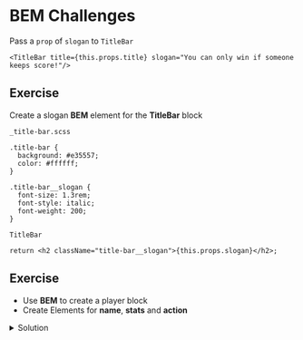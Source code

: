 # BEM Challenges

Pass a `prop` of `slogan` to `TitleBar`

`<TitleBar title={this.props.title} slogan="You can only win if someone keeps score!"/>`

## Exercise
Create a slogan **BEM** element for the **TitleBar** block

`_title-bar.scss`

```
.title-bar {
  background: #e35557;
  color: #ffffff;
}

.title-bar__slogan {
  font-size: 1.3rem;
  font-style: italic;
  font-weight: 200;
}
```

`TitleBar`

`return <h2 className="title-bar__slogan">{this.props.slogan}</h2>;`

## Exercise
* Use **BEM** to create a player block
* Create Elements for **name**, **stats** and **action**

<details>
  <summary>Solution</summary>

`_player.scss`

```
// block
.player
{
    //
}
// Elements
.player__name
{
    //
}

.player__stats
{
    //
}

.player__actions
{
    //
}
```

* Make sure you import it!
</details>


